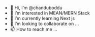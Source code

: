 - 👋 Hi, I’m @chanduboddu
- 👀 I’m interested in MEAN/MERN Stack
- 🌱 I’m currently learning Next js
- 💞️ I’m looking to collaborate on ...
- 📫 How to reach me ...

<!---
chanduboddu/chanduboddu is a ✨ special ✨ repository because its `README.md` (this file) appears on your GitHub profile.
You can click the Preview link to take a look at your changes.
--->
